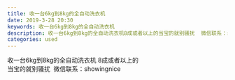 ```yaml
---
title: 收一台6kg到8kg的全自动洗衣机
date: 2019-3-28 20:30
keywords: 收一台6kg到8kg的全自动洗衣机
description: 收一台6kg到8kg的全自动洗衣机8成或者以上的当宝的就别骚扰  微信联系：showingnice
categories: used
---
```

<td class="t_f" id="postmessage_3332759">

收一台6kg到8kg的全自动洗衣机 8成或者以上的<br/>
当宝的就别骚扰  微信联系：showingnice</td>

